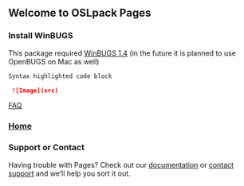 ## Welcome to OSLpack Pages



### Install WinBUGS

This package required [WinBUGS 1.4](/install.md) (in the future it is planned to use OpenBUGS on Mac as well)

```markdown
Syntax highlighted code block

 ![Image](src)
```

[FAQ](/faq.md)

### [Home](https://zink-antoine.github.io)


### Support or Contact

Having trouble with Pages? Check out our [documentation](https://docs.github.com/categories/github-pages-basics/) or [contact support](https://support.github.com/contact) and we’ll help you sort it out.

